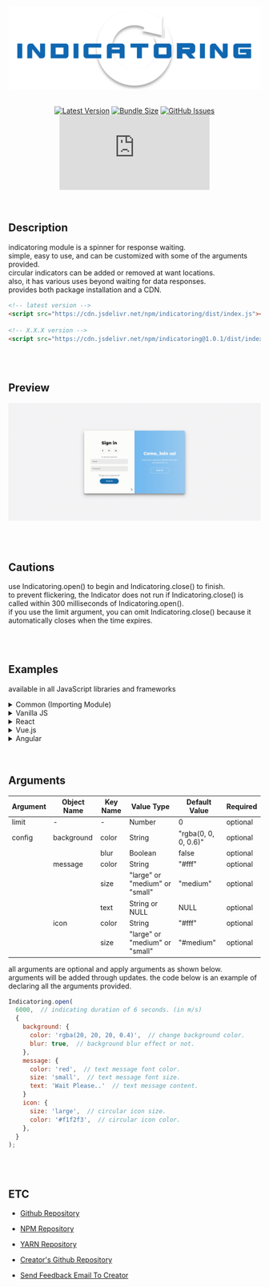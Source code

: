 <div align="center">

<br/>

<img src="logo.png" width="560px" />

<br />
<br />

[![Latest Version](https://img.shields.io/npm/v/indicatoring.svg?color=0F67B1&label=Latest Version)]() [![Bundle Size](https://img.shields.io/bundlephobia/min/indicatoring.svg?color=0F67B1&label=Bundle Size)]() [![GitHub Issues](https://img.shields.io/github/issues/devcheeze/indicatoring.svg?color=0F67B1&label=GitHub Issues)]() [![Supported Node](https://img.shields.io/node/v/indicatoring.svg?color=0F67B1&label=Supported Node.js)]()

</div>

<br />

## Description

indicatoring module is a spinner for response waiting.
<br />
simple, easy to use, and can be customized with some of the arguments provided.
<br />
circular indicators can be added or removed at want locations.
<br />
also, it has various uses beyond waiting for data responses.
<br />
provides both package installation and a CDN.
<br />

```html
<!-- latest version -->
<script src="https://cdn.jsdelivr.net/npm/indicatoring/dist/index.js"></script>

<!-- X.X.X version -->
<script src="https://cdn.jsdelivr.net/npm/indicatoring@1.0.1/dist/index.js"></script>
```

<br/>
<br/>

## Preview

![Preivew](preview.gif)

<br/>
<br/>

## Cautions

use Indicatoring.open() to begin and Indicatoring.close() to finish.
<br />
to prevent flickering, the Indicator does not run if Indicatoring.close() is called within 300 milliseconds of Indicatoring.open().
<br />
if you use the limit argument, you can omit Indicatoring.close() because it automatically closes when the time expires.

<br />
<br />

## Examples

available in all JavaScript libraries and frameworks

<details>
<summary>
Common (Importing Module)
</summary>

```javascript
import Indicatoring from 'indicatoring';
// or
const Indicatoring = require('indicatoring');
```

</details>

<details>
<summary>
Vanilla JS
</summary>

```html
<!DOCTYPE html>
<html lang="en">
  <head>
    <meta charset="utf-8" />
    <meta name="viewport" content="width=device-width, initial-scale=1.0" />
    <script src="http://132.226.23.243:9900/indicatoring/dist/index.js"></script>
  </head>
  <body>
    <div>
      <button onclick="handleRequest()">Click here</button>
    </div>
  </body>
  <script>
    async function handleRequest() {
      Indicatoring.open(); // run while waiting for a response
      fetch('https://api.github.com/users/devcheeze')
        .then((response) => {
          // process response data...
        })
        .catch((error) => {
          // process response error...
        })
        .finally(() => {
          Indicatoring.close(); // required if no limit arguments
        });
    }
  </script>
</html>
```

</details>

<details>
<summary>
React
</summary>

```javascript
import React from 'react';
import Indicatoring from 'indicatoring';

class App extends React.Component {
  handleRequest = async () => {
    Indicatoring.open(); // run while waiting for a response
    fetch('https://api.github.com/repos/devcheeze/indicatoring')
      .then((response) => {
        // process response data...
      })
      .catch((error) => {
        // process response error...
      })
      .finally(() => {
        Indicatoring.close(); // required if no limit
      });
  };

  render() {
    return (
      <div>
        <button onClick={this.handleRequest}>Click here</button>
      </div>
    );
  }
}

export default App;
```

</details>

<details>
<summary>
Vue.js
</summary>

```javascript
<template>
  <div>
    <button @click="handleRequest">Click here</button>
  </div>
</template>

<script>
export default {
  methods: {
    async handleRequest() {
      Indicatoring.open(); // run while waiting for a response
      fetch('https://api.github.com/repos/devcheeze/indicatoring')
        .then((response) => {
          // process response data...
        })
        .catch((error) => {
          // process response error...
        })
        .finally(() => {
          Indicatoring.close(); // required if no limit
        });
    },
  },
};
</script>

<style></style>
```

</details>

<details>
<summary>
Angular
</summary>

```javascript
import { Component } from '@angular/core';
import Indicatoring from 'indicatoring';

@Component({
  selector: 'app-root',
  template: `
    <div>
      <button (click)="handleRequest()">Click here</button>
    </div>
  `,
})
export class AppComponent {
  handleRequest() {
    Indicatoring.open(); // run while waiting for a response
    fetch('https://api.github.com/repos/devcheeze/indicatoring')
      .then((response) => {
        // process response data...
      })
      .catch((error) => {
        // process response error...
      })
      .finally(() => {
        Indicatoring.close(); // required if no limit
      });
  }
}
```

</details>

<br />
<br />

## Arguments

| Argument | Object Name | Key Name | Value Type                     | Default Value        | Required |
| -------- | ----------- | -------- | ------------------------------ | -------------------- | -------- |
| limit    | -           | -        | Number                         | 0                    | optional |
| config   | background  | color    | String                         | "rgba(0, 0, 0, 0.6)" | optional |
|          |             | blur     | Boolean                        | false                | optional |
|          | message     | color    | String                         | "#fff"               | optional |
|          |             | size     | "large" or "medium" or "small" | "medium"             | optional |
|          |             | text     | String or NULL                 | NULL                 | optional |
|          | icon        | color    | String                         | "#fff"               | optional |
|          |             | size     | "large" or "medium" or "small" | "#medium"            | optional |

all arguments are optional and apply arguments as shown below.
<br />
arguments will be added through updates.
the code below is an example of declaring all the arguments provided.

```javascript
Indicatoring.open(
  6000,  // indicating duration of 6 seconds. (in m/s)
  {
    background: {
      color: 'rgba(20, 20, 20, 0.4)',  // change background color.
      blur: true,  // background blur effect or not.
    },
    message: {
      color: 'red',  // text message font color.
      size: 'small',  // text message font size.
      text: 'Wait Please..'  // text message content.
    }
    icon: {
      size: 'large',  // circular icon size.
      color: '#f1f2f3',  // circular icon color.
    },
  }
);
```

<br/>
<br/>

## ETC

- [Github Repository](https://devcheeze.github.io/indicatoring)
- [NPM Repository](https://www.npmjs.com/package/indicatoring)
- [YARN Repository](https://yarnpkg.com/package?name=indicatoring)

- [Creator's Github Repository](https://github.com/devcheeze)
- [Send Feedback Email To Creator](mailto:devcheeze@icloud.com)
